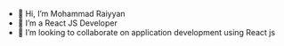 - 👋 Hi, I’m Mohammad Raiyyan
- 👀 I’m a React JS Developer
- 💞️ I’m looking to collaborate on application development using React js
<!---
2raiyyan1khan/2raiyyan1khan is a ✨ special ✨ repository because its `README.md` (this file) appears on your GitHub profile.
You can click the Preview link to take a look at your changes.
--->
